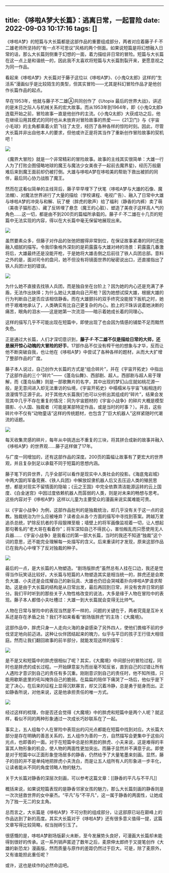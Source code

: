 
---
title: 《哆啦A梦大长篇》：逃离日常，一起冒险
date: 2022-09-03 10:17:16
tags: []
---


《哆啦A梦》的短篇与大长篇都是这部作品的重要组成部分，两者对应着藤子·F·不二雄老师所坚持的“有一点不可思议”风格的两个侧面。如果说短篇是将幻想融入日常的话，那么大长篇则侧重于幻想的一面，着力描绘非日常的冒险。短篇与大长篇在这一点上是和谐统一的，因此我不太喜欢将短篇与大长篇割裂开来，更愿意视之为同一作品。

看起来《哆啦A梦》大长篇对于藤子这位以《哆啦A梦》、《小鬼Q太郎》这样的“生活系”漫画似乎是比较陌生的类型，但其实冒险——尤其是科幻冒险作品才是他创作长篇作品的起点。

早在1953年，他就与藤子不二雄Ⓐ共同创作了《Utopia 最后的世界大战》，讲述的是末日之际人与机械关系的宏大故事。而从1953年到1964年，即《小鬼Q太郎》连载开始之前，冒险故事一直是他创作的主流。《小鬼Q太郎》大获成功之后，他在继续沿用其模式的同时也从未放弃对冒险故事的热爱——《21卫门》与《宇宙小毛球》的主角都乘着火箭飞往了太空，经历了各种各样的惊险时刻。因此，尽管大长篇并非出自他本人的要求，但他或许正是将其当作了重新创作冒险故事的契机吧！

![](https://picx.zhimg.com/80/v2-5fe80d7e9629dfb615b66df8f909f873_1440w.jpg?source=c8b7c179)

《魔界大冒险》就是一个非常精彩的冒险故事。故事的主线其实很简单：大雄一行人为了打败企图侵略地球的魔王与魔法少女美夜子一起前去魔界星)，经历万般磨难后来到魔王面前却仍被打倒。大雄与哆啦A梦在哆啦美的帮助下救出被抓的同伴，最后同心协力战胜了魔王。

然而在这看似简单的主线背后，藤子早早埋下了伏笔（哆啦A梦与大雄的石像、魔法帽）、对魔法世界进行了大量的描绘（学校课程、电视广告）、融入了日常中大雄与哆啦A梦的冲突与和解、玩了梗（胖虎的歌声）给了福利（静香的内裤）卖了萌（美夜子猫形态）、藏了反转埋了悬念（魔王的心脏）、塑造了美夜子这样高人气的角色……这一切，都是由不到200页的篇幅所承载的。藤子·F·不二雄在十几页的短篇中无法实现的内容，得以在大长篇中毫无保留地展现出来。

![](https://picx.zhimg.com/80/v2-25141bb226b4499a4e9c2c4446f1ce9f_1440w.jpg?source=c8b7c179)

虽然要素众多，但藤子对作品的张弛把握得非常到位，在保证故事紧凑的同时还能融入细腻的描写。令我印象格外深刻的是莉露露与大雄对峙的场景：莉露露几番激将后，大雄最终还是没能开枪，于是她将大雄击倒之后前往了铁人兵团总部。意料之外的是，面对司令的盘问，她不但没有将镜面世界的秘密说出口，还直接指出了铁人兵团计划的错误。

![](https://pic2.zhimg.com/80/v2-73a3940c337558e92c043f77f5c87d83_1440w.jpg?source=c8b7c179)

为什么她不直接去找铁人兵团，而是独自坐在台阶上？因为她的内心还是充满了矛盾，无法作出抉择；为什么她让大雄向自己开枪？因为她想试探大雄，根据大雄的行为判断自己是否应该相信静香。而在大雄颤抖的双手终究没能按下扳机之时，她终于艰难地承认了，人类确实有比自己更复杂的内心。脸上的汗珠诉说着她决断的痛苦，眼角的泪水——这是她第一次流泪——暗示着她成长着的同理心。

这样的描写几乎不可能出现在短篇中，即使出现了也会因为情感的铺垫不足而黯然失色。

正是通过大长篇，人们才深切意识到，**藤子·F·不二雄不仅是描绘日常的大师，还是展开惊心动魄的大冒险的好手**。17部作品不仅没有榨干他的想象与才华，反而让他不断突破自我，也让他在《哆啦A梦》中尝试了各种各样的题材，从而大大扩增了整部作品的广度。

藤子本人说过，自己创作大长篇的方式是“组合碎片”，并在《宇宙开拓史》中指出了这部作品的三个“碎片”——《蓬岛仙舞》、西部剧、超人。西部剧与超人易于理解，而《蓬岛仙舞》则是一部歌舞片的名字，其中出现的梦幻山庄就如桃花源一般，是无意间进入却无法重访的仙境，《宇宙开拓史》中榻榻米与宇宙飞船相连的浪漫情节正源于此。对于其他大长篇我们也可以分析出其组成的“碎片”，结果会发现其中几乎不存在重复的情况：同为宇宙题材的《宇宙小战争》的碎片大概是模型摄影、小人国、独裁者（可能是某部特定作品，或是当时的时事？）。并且，这些碎片中不仅有“动物童话”这样的传统题材，也包含了“巨大机器人”这样紧随时代潮流的话题。

![](https://pic1.zhimg.com/80/v2-772b2e28ff1647bf495321626e02e0f1_1440w.jpg?source=c8b7c179)

每天收集灵感的碎片，每年从中挑选出不重复的三块，将其拼合成新的故事并融入《哆啦A梦》的世界观……藤子这样做了17年。

与广度一同增加的，还有这部作品的深度。200页的篇幅让故事有了更宏大的世界观，并且复杂到足以承载不同于短篇的思想内涵。

藤子笔下的异世界，几乎全部可以看作是现实中人类社会的投影。《海底鬼岩城》中两大国的军备竞赛、《铁人兵团》中解放奴隶机器人后又去压迫人类的殖民思想，都是对现实不留情面的隐喻；《云之王国》中完全依靠清洁能源运转的云上国度、《白金迷宫》中因过度依赖机器人而孱弱的人类，则是对未来的畅想与思考。这些内容对于《哆啦A梦》这样以儿童为主要受众的漫画来说实属难能可贵。

以《宇宙小战争》为例，这部作品批判的是独裁统治，却几乎没有关于这一点的说教。独裁统治为什么应被唾弃？读者会从各个方面的描写中寻找到答案。跨越万里追杀总统，铲除反抗者的手段狠辣至极；墙壁上的将军画像监视着一切，让人想起那句著名的“老大哥在看着你”；将军深知自己不得民心，害怕叛乱而只愿使用无人兵器……《宇宙小战争》是我看过的第一部大长篇，当时的我还不知道“独裁”这个词的意思，还不能完全理解每一处描写的含义。后来重读时才发现，原来这部作品已在我内心中埋下了反对独裁的种子。

![](https://pica.zhimg.com/80/v2-ddc7221669a818b2138fd6c767616b21_1440w.jpg?source=c8b7c179)

最后的一点，是大长篇的人物塑造。“剧场版胖虎”虽然总有人挂在口边，我还是觉得当作玩笑话比较好。大长篇与短篇的人物塑造其实是相当统一的，胖虎还是会欺负大雄、小夫还是会炫耀自己的新玩具、大雄也仍旧会哭喊着扑向哆啦A梦请求帮助。这是由于大长篇的结构是从日常出发，最后再回到日常，并没有舍弃日常的部分。我们平时听到的那些关于人物性格改变的说法，大多是缘于人物在冒险中的表现。藤子本人都借小夫吐槽过：大雄一到大长篇就会变得无比帅气。

人物在日常与冒险中的表现当然是不一样的，问题的关键在于，两者究竟是互补关系还是存在矛盾之处？我们不如来看看“剧场版胖虎”的主场：《大魔境》。

这部作品中，胖虎只身一人走向火海的身姿感染了另外四人，使他们畏缩不前的步伐坚定地向前迈进。这种让伙伴团结起来的魄力，似乎与平日的孩子王行径大相径庭。然而让我们翻回故事的前半部分，就能发现这样的描写：

![](https://pic3.zhimg.com/80/v2-0a2599fe3890c523ddffa61678b8f0ea_1440w.jpg?source=c8b7c179)

是不是又和短篇中的胖虎很相似了呢？其实，《大魔境》中间部分的冒险过程，同时也是胖虎的成长过程。一开始肆意妄为而丝毫不知反省，直到自己的过错让所有人遇险才意识到自己的责任有多沉重。刚刚意识到自己的责任时，他不知所措，只能用歇斯底里的吼叫掩饰自己的脆弱。在扁扁的陪伴下痛哭了一场后，他似乎是下定了决心，在后来的征程上显得沉默寡言，却又沉着冷静，总是勇于挺身而出。正如静香所说，对他来说，这是他承担责任的唯一方式。

![](https://pic3.zhimg.com/80/v2-5ae21e35b37fd122e51837f034a82826_1440w.jpg?source=c8b7c179)

经过这样的梳理，你是否还会觉得《大魔境》中的胖虎和短篇中是两个人呢？就这样，看似不同的两种形象通过一次成长巧妙联系在了一起。

事实上，五人组每个人在冒险中表现出的闪光点都能在短篇中找到对应。大长篇大部分是存在明确的善恶关系的，五人组作为善的一方，自然描写会更集中于这些闪光点，也即善的一面。对于在短篇中总是扮黑脸的胖虎、小夫来说，这是难得的丰富其人物形象的机会，使人物的两面性更加突出。而藤子显然并不满意于此。即使是对于短篇中以正面形象登场居多的静香，仍然给予了大量笔墨来刻画。显然，藤子的目的并不是单纯地把胖虎小夫洗白，而是让五人组所有人的形象进一步丰化，让读者能从不同的角度领略人物的魅力。

关于大长篇对静香的深层次刻画，可以参考这篇文章：[[静香的平凡与不平凡]]

概括来说，如果说短篇表现的是静香邻家女孩的魅力，那么大长篇刻画的静香则是一次次拯救世界的女中豪杰。“平凡”与“不平凡”，这一属于静香的两面性，让她成为了独一无二的女主角。
</br>

总而言之，大长篇是《哆啦A梦》不可分割的组成部分，让这部原已站在巅峰上的作品达到了新的高度。其实大长篇对于《哆啦A梦》还有很多意义值得一提，这篇文章写得比较简略，权当抛砖引玉了。

很感慨的是，哆啦A梦剧场版薪火未断，至今发展势头良好，可漫画大长篇却未能得到很好的传承。这一系列销声匿迹了数年之后，麦原伸太郎终于又提笔创作《大雄的新恐龙》漫画版，然而质量与原作的差距仍然过于巨大。可是，除了麦原外，又有谁能担此重任呢？

或许，这也是续作的必然命运吧。